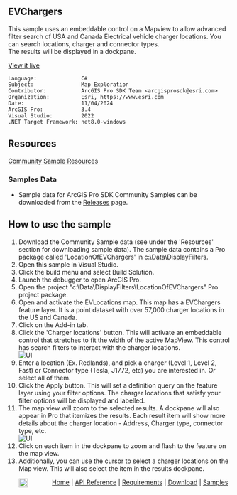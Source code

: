 ## EVChargers

<!-- TODO: Write a brief abstract explaining this sample -->
This sample uses an embeddable control on a Mapview to allow advanced filter search of USA and Canada Electrical vehicle charger locations. You can search locations, charger and connector types.  
The results will be displayed in a dockpane.  
  


<a href="https://pro.arcgis.com/en/pro-app/sdk/" target="_blank">View it live</a>

<!-- TODO: Fill this section below with metadata about this sample-->
```
Language:              C#
Subject:               Map Exploration
Contributor:           ArcGIS Pro SDK Team <arcgisprosdk@esri.com>
Organization:          Esri, https://www.esri.com
Date:                  11/04/2024
ArcGIS Pro:            3.4
Visual Studio:         2022
.NET Target Framework: net8.0-windows
```

## Resources

[Community Sample Resources](https://github.com/Esri/arcgis-pro-sdk-community-samples#resources)

### Samples Data

* Sample data for ArcGIS Pro SDK Community Samples can be downloaded from the [Releases](https://github.com/Esri/arcgis-pro-sdk-community-samples/releases) page.  

## How to use the sample
<!-- TODO: Explain how this sample can be used. To use images in this section, create the image file in your sample project's screenshots folder. Use relative url to link to this image using this syntax: ![My sample Image](FacePage/SampleImage.png) -->
1. Download the Community Sample data (see under the 'Resources' section for downloading sample data).  The sample data contains a Pro package called 'LocationOfEVChargers' in c:\Data\DisplayFilters.
2. Open this sample in Visual Studio.    
3. Click the build menu and select Build Solution.  
4. Launch the debugger to open ArcGIS Pro.  
5. Open the project "c:\Data\DisplayFilters\LocationOfEVChargers" Pro project package.  
6. Open and activate the EVLocations map. This map has a EVChargers feature layer. It is a point dataset with over 57,000 charger locations in the US and Canada.  
7. Click on the Add-in tab.   
8. Click the 'Charger locations' button. This will activate an embeddable control that stretches to fit the width of the active MapView. This control has search filters to interact with the charger locations.  
![UI](screenshots/search-filter.png)  
9. Enter a location (Ex. Redlands), and pick a charger (Level 1, Level 2, Fast) or Connector type (Tesla, J1772, etc) you are interested in. Or select all of them.  
10. Click the Apply button. This will set a definition query on the feature layer using your filter options. The charger locations that satisfy your filter options will be displayed and labelled.  
11. The map view will zoom to the selected results. A dockpane will also appear in Pro that itemizes the results. Each result item will show more details about the charger location - Address, Charger type, connector type, etc.  
![UI](screenshots/search-results.png)  
12. Click on each item in the dockpane to zoom and flash to the feature on the map view.  
13. Additionally, you can use the cursor to select a charger locations on the Map view. This will also select the item in the results dockpane.  
  

<!-- End -->

&nbsp;&nbsp;&nbsp;&nbsp;&nbsp;&nbsp;<img src="https://esri.github.io/arcgis-pro-sdk/images/ArcGISPro.png"  alt="ArcGIS Pro SDK for Microsoft .NET Framework" height = "20" width = "20" align="top"  >
&nbsp;&nbsp;&nbsp;&nbsp;&nbsp;&nbsp;&nbsp;&nbsp;&nbsp;&nbsp;&nbsp;&nbsp;
[Home](https://github.com/Esri/arcgis-pro-sdk/wiki) | <a href="https://pro.arcgis.com/en/pro-app/latest/sdk/api-reference" target="_blank">API Reference</a> | [Requirements](https://github.com/Esri/arcgis-pro-sdk/wiki#requirements) | [Download](https://github.com/Esri/arcgis-pro-sdk/wiki#installing-arcgis-pro-sdk-for-net) | <a href="https://github.com/esri/arcgis-pro-sdk-community-samples" target="_blank">Samples</a>

